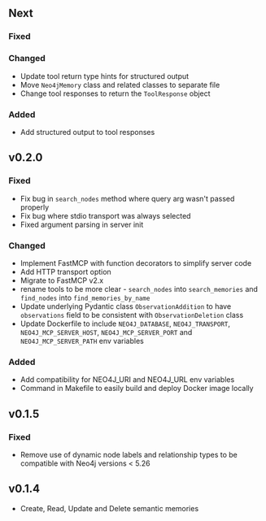 ## Next

### Fixed

### Changed
* Update tool return type hints for structured output
* Move `Neo4jMemory` class and related classes to separate file
* Change tool responses to return the `ToolResponse` object

### Added
* Add structured output to tool responses

## v0.2.0

### Fixed
* Fix bug in `search_nodes` method where query arg wasn't passed properly
* Fix bug where stdio transport was always selected
* Fixed argument parsing in server init

### Changed
* Implement FastMCP with function decorators to simplify server code
* Add HTTP transport option
* Migrate to FastMCP v2.x
* rename tools to be more clear - `search_nodes` into `search_memories` and `find_nodes` into `find_memories_by_name`
* Update underlying Pydantic class `ObservationAddition` to have `observations` field to be consistent with `ObservationDeletion` class
* Update Dockerfile to include `NEO4J_DATABASE`, `NEO4J_TRANSPORT`, `NEO4J_MCP_SERVER_HOST`, `NEO4J_MCP_SERVER_PORT` and `NEO4J_MCP_SERVER_PATH` env variables

### Added
* Add compatibility for NEO4J_URI and NEO4J_URL env variables
* Command in Makefile to easily build and deploy Docker image locally

## v0.1.5

### Fixed
* Remove use of dynamic node labels and relationship types to be compatible with Neo4j versions < 5.26

## v0.1.4

* Create, Read, Update and Delete semantic memories